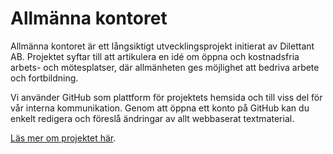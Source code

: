 # Allmänna kontoret

Allmänna kontoret är ett långsiktigt utvecklingsprojekt initierat av Dilettant AB. Projektet syftar till att artikulera en idé om öppna och kostnadsfria arbets- och mötesplatser, där allmänheten ges möjlighet att bedriva arbete och fortbildning.

Vi använder GitHub som plattform för projektets hemsida och till viss del för vår interna kommunikation. Genom att öppna ett konto på GitHub kan du enkelt redigera och föreslå ändringar av allt webbaserat textmaterial.

[Läs mer om projektet här](http://allmannakontoret.se).